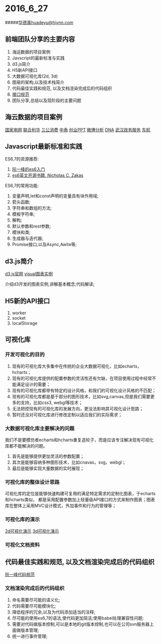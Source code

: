 # 2016_6_27
#####华德禹huadeyu@hiynn.com

## 前端团队分享的主要内容

1. 海运数据的项目案例
2. Javscript的最新标准与实践
3. d3.js简介
4. H5新API接口
5. 大数据可视化库(2d, 3d)
6. 图易的架构,以及技术栈简介
7. 代码最佳实践和规范, 以及文档渲染完成后的代码组织
8. [接口规范](../接口/qian_hou_tai_jie_kou_gui_fan.md)
9. 团队分享,总结以及现阶段的主要问题


## 海云数据的项目案例

[国家电网](http://123.57.27.73/share/audit/index.html)
[联合利华](http://123.57.27.73/share/Unilever/index.html)
[三公消费](http://123.57.27.73/share/sangong/index.html)
[中泰](http://123.57.27.73/share/ZT/index.html)
[创业PPT](http://123.57.27.73/share/ChuangY/index.html)
[微博分析](http://123.57.27.73/share/zhandanfenxi/force.html)
[DNA](http://123.57.27.73/dna-v2/index.html#/)
[武汉政务服务](http://123.57.27.73/zw/index.html)
[东航](http://123.57.27.73/share/DongHang/index.html)

## Javascript最新标准和实践

ES6,7的资源推荐:
1. [阮一峰的es6入门](http://es6.ruanyifeng.com/)
2. [es6英文开源书籍, Nicholas C. Zakas](https://leanpub.com/understandinges6/read/)

ES6,7的常用功能:
1. 变量声明,let和const声明的变量具有块作用域;
2. 箭头函数;
3. 字符串和数组的方法;
4. 模板字符串;
5. 解构;
6. 默认参数和rest参数;
7. 模块和类;
8. 生成器与迭代器;
9. Promise接口,以及Async,Awite等;

## d3.js简介

[d3.js官网](https://d3js.org/)
[visual图表实例](localhost:5009)

介绍d3开发的图表实例,讲解基本概念;代码解读;

## H5新的API接口

1. worker
2. socket
3. localStorage

## 可视化库

### 开发可视化的目的

1. 现有的可视化库大多集中在传统的企业大数据可视化，比如echarts， hcharts；
2. 现有的可视化库提供的配置参数的灵活性还有欠缺，在项目使用过程中经常不能满足设计的需要；
3. 现有的可视化库都带有特定的设计风格，和我们的可视化设计风格的不匹配；
4. 现有的可视化库都是基于部分的图形技术，比如svg,canvas,但是我们需要更多的支持，比如css3, webgl等技术；
5. 无法把控现有的可视化库的发展方向，更没法影响其可视化设计思路；
6. 暂时还没对可视化库进行修改定制以适应我们的实际需求；

### 大数据可视化库主要解决的问题
我们不是要模仿者echarts和hcharts重复造轮子，而是应该专注解决现有可视化库都不能解决的问题。
1. 首先是能够提供更加灵活的参数配置；
2. 其次是能够容纳多种图形技术，比如cnavas，svg，webgl；
3. 最后是能够实现大量数据的实时展现；

### 可视化库的整体设计思路

可视化库的定位是能够快速构建可复用的满足特定需求的定制化图表，于echarts和hcharts类似， 都是采用配置参数加上轻量级API接口的方式来制作图表；图表库在整体上采用MVC设计模式，外加事件和行为的管理等；

### 可视化库的演示

[2d可视化演示](localhost:5009)
[3d可视化演示](http://localhost/three.js/chap01/)

### 可视化文档资料


## 代码最佳实践和规范, 以及文档渲染完成后的代码组织

[阮一峰代码规范](http://www.ruanyifeng.com/blog/2012/04/javascript_programming_style.html)


### 文档渲染完成后的代码组织

1. 命名需要尽可能的语义化;
2. 代码需要尽可能模块化;
3. 降低程序的冗余,以及为代码添加适当的注释;
4. 尽可能的使用es6,7的语法,使代码更加简洁;使用babel处理兼容性问题;
5. 需要对代码做版本控制,可以是本地的git版本控制,也可以在公司svn服务器上面做版本管理;
6. 统一进行事件管理;

